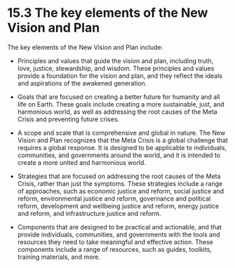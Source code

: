 # 15.3 The key elements of the New Vision and Plan

The key elements of the New Vision and Plan include:

-   Principles and values that guide the vision and plan, including truth, love, justice, stewardship, and wisdom. These principles and values provide a foundation for the vision and plan, and they reflect the ideals and aspirations of the awakened generation.
    
-   Goals that are focused on creating a better future for humanity and all life on Earth. These goals include creating a more sustainable, just, and harmonious world, as well as addressing the root causes of the Meta Crisis and preventing future crises.
    
-   A scope and scale that is comprehensive and global in nature. The New Vision and Plan recognizes that the Meta Crisis is a global challenge that requires a global response. It is designed to be applicable to individuals, communities, and governments around the world, and it is intended to create a more united and harmonious world.
    
-   Strategies that are focused on addressing the root causes of the Meta Crisis, rather than just the symptoms. These strategies include a range of approaches, such as economic justice and reform, social justice and reform, environmental justice and reform, governance and political reform, development and wellbeing justice and reform, energy justice and reform, and infrastructure justice and reform.
    
-   Components that are designed to be practical and actionable, and that provide individuals, communities, and governments with the tools and resources they need to take meaningful and effective action. These components include a range of resources, such as guides, toolkits, training materials, and more.